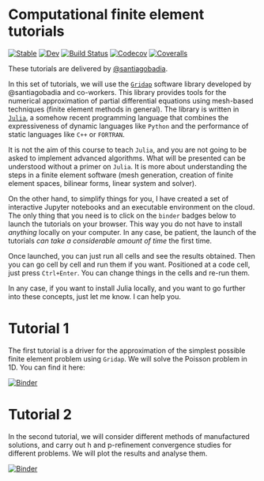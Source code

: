 # Computational finite element tutorials

[![Stable](https://img.shields.io/badge/docs-stable-blue.svg)](https://monashmath.github.io/MTH4321/Tutorials.jl/stable)
[![Dev](https://img.shields.io/badge/docs-dev-blue.svg)](https://monashmath.github.io/MTH4321/Tutorials.jl/dev)
[![Build Status](https://travis-ci.com/monashmath/MTH4321/Tutorials.jl.svg?branch=master)](https://travis-ci.com/monashmath/MTH4321/Tutorials.jl)
[![Codecov](https://codecov.io/gh/monashmath/MTH4321/Tutorials.jl/branch/master/graph/badge.svg)](https://codecov.io/gh/monashmath/MTH4321/Tutorials.jl)
[![Coveralls](https://coveralls.io/repos/github/monashmath/MTH4321/Tutorials.jl/badge.svg?branch=master)](https://coveralls.io/github/monashmath/MTH4321/Tutorials.jl?branch=master)

These tutorials are delivered by [@santiagobadia](https://github.com/santiagobadia).

In this set of tutorials, we will use the [`Gridap`](https://github.com/gridap/Gridap.jl) software library developed by @santiagobadia and co-workers. This library provides tools for the numerical approximation of partial differential equations using mesh-based techniques (finite element methods in general). The library is written in [`Julia`](https://julialang.org), a somehow recent programming language that combines the expressiveness of dynamic languages like `Python` and the performance of static languages like `C++` or `FORTRAN`.

It is not the aim of this course to teach `Julia`, and you are not going to be asked to implement advanced algorithms. What will be presented can be understood without a primer on `Julia`. It is more about understanding the steps in a finite element software (mesh generation, creation of finite element spaces, bilinear forms, linear system and solver).

On the other hand, to simplify things for you, I have created a set of interactive Jupyter notebooks and an executable environment on the cloud. The only thing that you need is to click on the `binder` badges  below to launch the tutorials on your browser. This way you do not have to install _anything_ locally on your computer. In any case, be patient, the launch of the tutorials _can take a considerable amount of time_ the first time.

Once launched, you can just run all cells and see the results obtained. Then you can go cell by cell and run them if you want. Positioned at a code cell, just press `Ctrl+Enter`. You can change things in the cells and re-run them.

In any case, if you want to install Julia locally, and you want to go further into these concepts, just let me know. I can help you.

# Tutorial 1

The first tutorial is a driver for the approximation of the simplest possible finite element problem using `Gridap`. We will solve the Poisson problem in 1D. You can find it here:

[![Binder](https://mybinder.org/badge_logo.svg)](https://mybinder.org/v2/gh/MonashMath/MTH4321/master?filepath=Tutorials.jl%2Fnotebooks%2Ft001_poisson.ipynb)

# Tutorial 2

In the second tutorial, we will consider different methods of manufactured solutions, and carry out h and p-refinement convergence studies for different problems. We will plot the results and analyse them. 

[![Binder](https://mybinder.org/badge_logo.svg)](https://mybinder.org/v2/gh/MonashMath/MTH4321/master?filepath=Tutorials.jl%2Fnotebooks%2Ft002_convergence.ipynb)
